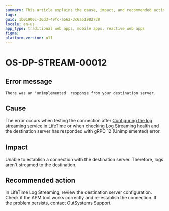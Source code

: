 ```yaml
---
summary: This article explains the cause, impact, and recommended action for an unimplemented error that occurs while connecting to the destination server.
tags:
guid: 1b01900c-30d3-49fc-a562-3c6a51982738
locale: en-us
app_type: traditional web apps, mobile apps, reactive web apps
figma: 
platform-version: o11
---
```


# OS-DP-STREAM-00012

## Error message

`There was an 'unimplemented' response from your destination server.`

## Cause

The error occurs when testing the connection after [Configuring the log streaming service in LifeTime](https://www.outsystems.com/tk/redirect?g=172ac547-add4-4cc5-9adf-d72fbe379d35) or when checking Log Streaming health and the destination server has responded with gRPC 12 (Unimplemented) error.

## Impact

Unable to establish a connection with the destination server. Therefore, logs aren't streamed to the destination.

## Recommended action

In LifeTime Log Streaming, review the destination server configuration. Check if the APM tool works correctly and re-establish the connection. If the problem persists, contact OutSystems Support.

